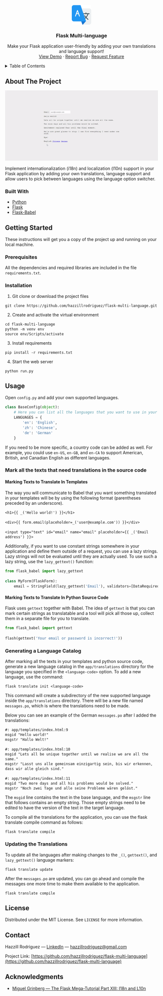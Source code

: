 <br />
<p align="center">
    <a href="https://github.com/hazzillrodriguez/flask-multi-language">
        <img src="screenshots/translate.png" alt="Logo">
    </a>
    <h3 align="center">Flask Multi-language</h3>
    <p align="center">
        Make your Flask application user-friendly by adding your own translations and language support!
        <br />
        <a href="https://flask-multi-language.herokuapp.com/">View Demo</a>
        ·
        <a href="https://github.com/hazzillrodriguez/flask-multi-language/issues">Report Bug</a>
        ·
        <a href="https://github.com/hazzillrodriguez/flask-multi-language/issues">Request Feature</a>
    </p>
</p>

<!-- TABLE OF CONTENTS -->
<details>
    <summary>Table of Contents</summary>
    <ol>
        <li>
            <a href="#about-the-project">About The Project</a>
            <ul>
                <li><a href="#built-with">Built With</a></li>
            </ul>
        </li>
        <li>
            <a href="#getting-started">Getting Started</a>
            <ul>
                <li><a href="#prerequisites">Prerequisites</a></li>
                <li><a href="#installation">Installation</a></li>
            </ul>
        </li>
        <li><a href="#usage">Usage</a></li>
        <li><a href="#license">License</a></li>
        <li><a href="#contact">Contact</a></li>
        <li><a href="#acknowledgments">Acknowledgments</a></li>
    </ol>
</details>

## About The Project

![Flask Multi-language](screenshots/demo.gif)

Implement internationalization (i18n) and localization (l10n) support in your Flask application by adding your own translations, language support and allow users to pick between languages using the language option switcher.

### Built With

* [Python](https://www.python.org)
* [Flask](https://flask.palletsprojects.com/en/2.0.x/)
* [Flask-Babel](https://flask-babel.tkte.ch/)

## Getting Started

These instructions will get you a copy of the project up and running on your local machine.

### Prerequisites

All the dependencies and required libraries are included in the file `requirements.txt`.

### Installation

1. Git clone or download the project files
```
git clone https://github.com/hazzillrodriguez/flask-multi-language.git
```

2. Create and activate the virtual environment
```
cd flask-multi-language
python -m venv env
source env/Scripts/activate
```

3. Install requirements
```
pip install -r requirements.txt
```

4. Start the web server
```
python run.py
```

## Usage

Open `config.py` and add your own supported languages.
```python
class BaseConfig(object):
    # Here you can list all the languages ​​that you want to use in your application
    LANGUAGES = {
        'en': 'English',
        'zh': 'Chinese',
        'de': 'German'
    }
```
If you need to be more specific, a country code can be added as well. For example, you could use `en-US`, `en-GB`, and `en-CA` to support American, British, and Canadian English as different languages.

### Mark all the texts that need translations in the source code

#### Marking Texts to Translate In Templates

The way you will communicate to Babel that you want something translated in your templates will be by using the following format (parentheses preceded by an underscore).
```
<h1>{{ _('Hello world!') }}</h1>

<div>{{ form.email(placeholder=_('user@example.com')) }}</div>

<input type="text" id="email" name="email" placeholder={{ _('Email address') }}>
```

Additionally, if you want to use constant strings somewhere in your application and define them outside of a request, you can use a lazy strings. Lazy strings will not be evaluated until they are actually used. To use such a lazy string, use the `lazy_gettext()` function:
```python
from flask_babel import lazy_gettext

class MyForm(FlaskForm):
	email = StringField(lazy_gettext('Email'), validators=[DataRequired()])
```

#### Marking Texts to Translate In Python Source Code

Flask uses `gettext` together with Babel. The idea of `gettext` is that you can mark certain strings as translatable and a tool will pick all those up, collect them in a separate file for you to translate.
```python
from flask_babel import gettext

flash(gettext('Your email or password is incorrect!'))
```

### Generating a Language Catalog

After marking all the texts in your templates and python source code, generate a new language catalog in the `app/translations` directory for the language you specified in the `<language-code>` option. To add a new language, use the command:
```
flask translate init <language-code>
```
This command will create a subdirectory of the new supported language inside the `app/translations` directory. There will be a new file named `messages.po`, which is where the translations need to be made.

Below you can see an example of the German `messages.po` after I added the translations:
```
#: app/templates/index.html:9
msgid "Hello world!"
msgstr "Hallo Welt!"

#: app/templates/index.html:10
msgid "Lets all be unique together until we realise we are all the same."
msgstr "Lasst uns alle gemeinsam einzigartig sein, bis wir erkennen, dass wir alle gleich sind."

#: app/templates/index.html:11
msgid "Two more days and all his problems would be solved."
msgstr "Noch zwei Tage und alle seine Probleme wären gelöst."
```
The `msgid` line contains the text in the base language, and the `msgstr` line that follows contains an empty string. Those empty strings need to be edited to have the version of the text in the target language.

To compile all the translations for the application, you can use the flask translate compile command as follows:
```
flask translate compile
```

### Updating the Translations

To update all the languages after making changes to the `_()`, `gettext()`, and `lazy_gettext()` language markers:
```
flask translate update
```

After the `messages.po` are updated, you can go ahead and compile the messages one more time to make them available to the application.
```
flask translate compile
```

## License

Distributed under the MIT License. See `LICENSE` for more information.

## Contact

Hazzill Rodriguez — [LinkedIn](https://www.linkedin.com/in/hazzillrodriguez/) — hazzillrodriguez@gmail.com

Project Link: [https://github.com/hazzillrodriguez/flask-multi-language](https://github.com/hazzillrodriguez/flask-multi-language)

## Acknowledgments

* [Miguel Grinberg — The Flask Mega-Tutorial Part XIII: I18n and L10n](https://blog.miguelgrinberg.com/post/the-flask-mega-tutorial-part-xiii-i18n-and-l10n)
